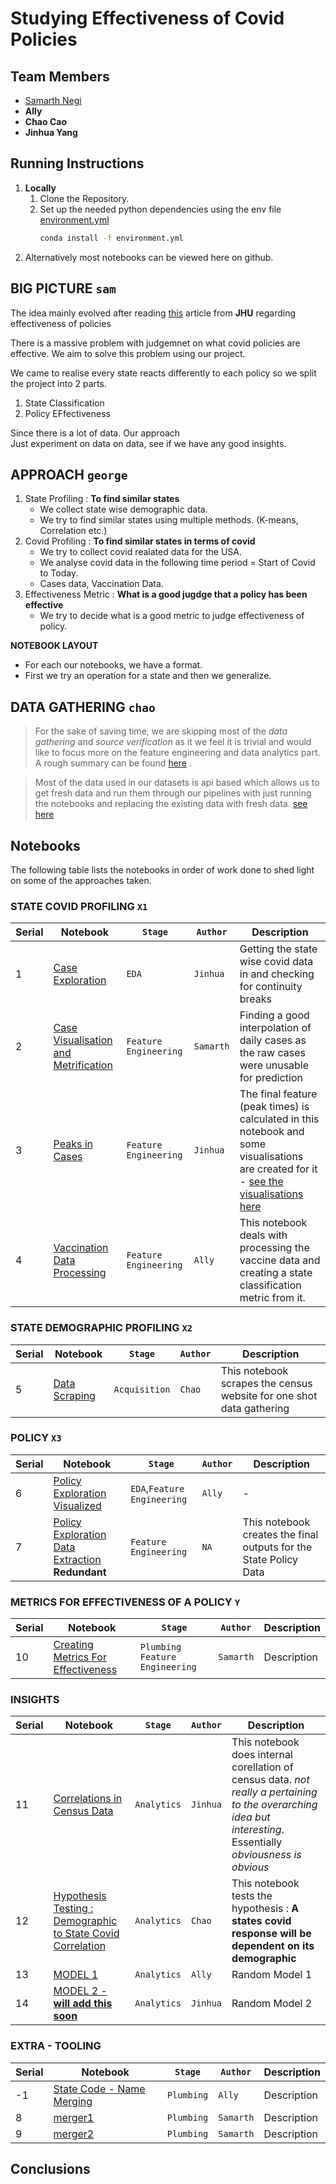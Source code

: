 # Studying Effectiveness of Covid Policies 

## Team Members 
- [Samarth Negi](https://github.com/tigboatnc)
- __Ally__
- __Chao Cao__
- __Jinhua Yang__



## Running Instructions 
1. __Locally__
    1. Clone the Repository.
    2. Set up the needed python dependencies using the env file [environment.yml](./extras/environment.yml)
        ```bash
        conda install -f environment.yml
        ```
2. Alternatively most notebooks can be viewed here on github. 



## BIG PICTURE `sam`
The idea mainly evolved after reading [this](https://coronavirus.jhu.edu/from-our-experts/evaluating-the-effectiveness-of-covid-19-policies-a-q-and-a-with-dr-elizabeth-stuart) article from __JHU__ regarding effectiveness of policies 

There is a massive problem with judgemnet on what covid policies are effective. 
We aim to solve this problem using our project. 

We came to realise every state reacts differently to each policy so we split the project into 2 parts. 
1. State Classification 
2. Policy EFfectiveness 


Since there is a lot of data. Our approach <br/>
Just experiment on data on data, see if we have any good insights. 


## APPROACH `george`
1. State Profiling : __To find similar states__
    - We collect state wise demographic data.
    - We try to find similar states using multiple methods. (K-means, Correlation etc.) 
2. Covid Profiling : __To find similar states in terms of covid__
    - We try to collect covid realated data for the USA. 
    - We analyse covid data in the following time period = Start of Covid to Today.
    - Cases data, Vaccination Data. 
2. Effectiveness Metric : __What is a good jugdge that a policy has been effective__
    - We try to decide what is a good metric to judge effectiveness of policy. 

__NOTEBOOK LAYOUT__
- For each our notebooks, we have a format. 
- First we try an operation for a state and then we generalize. 


## DATA GATHERING `chao`
>  For the sake of saving time, we are skipping most of the _data gathering_ and _source verification_ as it we feel it is trivial and would like to focus more on the feature engineering and data analytics part. A rough summary can be found [here](./extras/dataacq.md) . 

> Most of the data used in our datasets is api based which allows us to get fresh data and run them through our pipelines with just running the notebooks and replacing the existing data with fresh data. [see here](./extras/example_data_api.png)

## Notebooks
The following table lists the notebooks in order of work done to shed light on some of the approaches taken. 




### STATE COVID PROFILING `X1`
|Serial|Notebook | `Stage` | `Author` | Description | 
|- |- |- |- |- |
|1|[Case Exploration](./notebooks/case-exploration.ipynb) |`EDA` |`Jinhua` |Getting the state wise covid data in and checking for continuity breaks  |
|2|[Case Visualisation and Metrification](./notebooks/case-visualisation-metrification.ipynb)|`Feature Engineering`|`Samarth` |Finding a good interpolation of daily cases as the raw cases were unusable for prediction |
|3|[Peaks in Cases](./notebooks/case-peaks-in-cases.ipynb) |`Feature Engineering` |`Jinhua` |The final feature (peak times) is calculated in this notebook and some visualisations are created for it -  [see the visualisations here](./outputs/peak_visualisations)|
|4|[Vaccination Data Processing](./notebooks/vaccine-data-process.ipynb) |`Feature Engineering` |`Ally`|This notebook deals with processing the vaccine data and creating a state classification metric from it. |


### STATE DEMOGRAPHIC PROFILING `X2`
|Serial|Notebook | `Stage` | `Author` | Description | 
|- |- |- |- |- |
|5|[Data Scraping](./notebooks/census_scraping.ipynb) | `Acquisition` | `Chao` | This notebook scrapes the census website for one shot data gathering | 



### POLICY `X3`
|Serial|Notebook | `Stage` | `Author` | Description | 
|- |- |- |- |- |
|6|[Policy Exploration Visualized](./notebooks/policy-exploration-visual.ipynb)|`EDA`,`Feature Engineering` |`Ally` |-|
|7|[Policy Exploration Data Extraction](./notebooks/policy-exploration-visual.ipynb) __Redundant__|`Feature Engineering` |`NA` |This notebook creates the final outputs for the State Policy Data|

### METRICS FOR EFFECTIVENESS OF A POLICY `Y`
|Serial|Notebook | `Stage` | `Author` | Description | 
|-|- |- |- |- |
|10|[Creating Metrics For Effectiveness](./notebooks/train-finalisation.ipynb) | `Plumbing` `Feature Engineering`| `Samarth` | Description | 


### INSIGHTS 

|Serial|Notebook | `Stage` | `Author` | Description | 
|- |- |- |- |- |
|11|[Correlations in Census Data](./notebooks/census-correlations.ipynb) |`Analytics` |`Jinhua`|This notebook does internal corellation of census data. _not really a pertaining to the overarching idea but interesting_. Essentially  _obviousness is obvious_ |
|12|[Hypothesis Testing : Demographic to State Covid Correlation](./notebooks/h1-kmeans.ipynb) | `Analytics` | `Chao` | This notebook tests the hypothesis : __A states covid response will be dependent on its demographic__ | 
|13 |[MODEL 1](./notebooks/model1.ipynb)|`Analytics` |`Ally` |Random Model 1 |
|14 |[MODEL 2 - __will add this soon__]()|`Analytics` |`Jinhua` |Random Model 2|

### EXTRA - TOOLING 
|Serial|Notebook | `Stage` | `Author` | Description | 
|- |- |- |- |- |
|-1|[State Code - Name Merging]() | `Plumbing` | `Ally` | Description | 
|8|[merger1](./notebooks/merger.ipynb) | `Plumbing` | `Samarth` | Description | 
|9|[merger2](./notebooks/merger-two.ipynb) | `Plumbing` | `Samarth` | Description | 





## Conclusions 